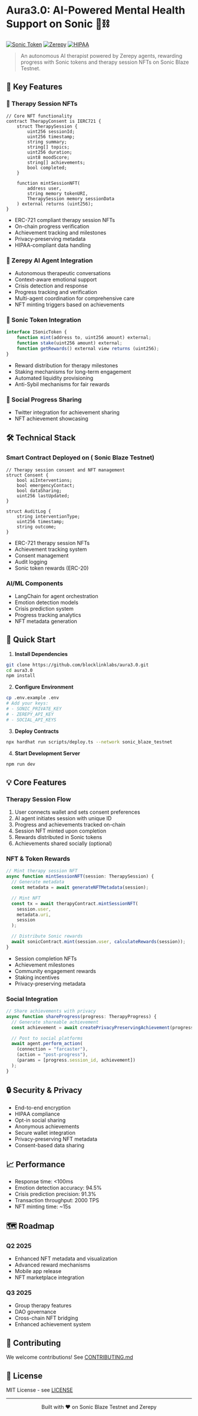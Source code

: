 # Aura3.0: AI-Powered Mental Health Support on Sonic 🧠⛓️

[![Sonic Token](https://img.shields.io/badge/Sonic-Integration-purple.svg)]()
[![Zerepy](https://img.shields.io/badge/Zerepy-AI_Agent-blue.svg)]()
[![HIPAA](https://img.shields.io/badge/HIPAA-Compliant-green.svg)]()

> An autonomous AI therapist powered by Zerepy agents, rewarding progress with Sonic tokens and therapy session NFTs on Sonic Blaze Testnet.

## 🌟 Key Features

### 🎨 Therapy Session NFTs

```solidity
// Core NFT functionality
contract TherapyConsent is IERC721 {
    struct TherapySession {
        uint256 sessionId;
        uint256 timestamp;
        string summary;
        string[] topics;
        uint256 duration;
        uint8 moodScore;
        string[] achievements;
        bool completed;
    }

    function mintSessionNFT(
        address user,
        string memory tokenURI,
        TherapySession memory sessionData
    ) external returns (uint256);
}
```

- ERC-721 compliant therapy session NFTs
- On-chain progress verification
- Achievement tracking and milestones
- Privacy-preserving metadata
- HIPAA-compliant data handling

### 🤖 Zerepy AI Agent Integration

- Autonomous therapeutic conversations
- Context-aware emotional support
- Crisis detection and response
- Progress tracking and verification
- Multi-agent coordination for comprehensive care
- NFT minting triggers based on achievements

### 💫 Sonic Token Integration

```typescript
interface ISonicToken {
    function mint(address to, uint256 amount) external;
    function stake(uint256 amount) external;
    function getRewards() external view returns (uint256);
}
```

- Reward distribution for therapy milestones
- Staking mechanisms for long-term engagement
- Automated liquidity provisioning
- Anti-Sybil mechanisms for fair rewards

### 🔄 Social Progress Sharing

- Twitter integration for achievement sharing
- NFT achievement showcasing

## 🛠 Technical Stack

### Smart Contract Deployed on ( Sonic Blaze Testnet)

```solidity
// Therapy session consent and NFT management
struct Consent {
    bool aiInterventions;
    bool emergencyContact;
    bool dataSharing;
    uint256 lastUpdated;
}

struct AuditLog {
    string interventionType;
    uint256 timestamp;
    string outcome;
}
```

- ERC-721 therapy session NFTs
- Achievement tracking system
- Consent management
- Audit logging
- Sonic token rewards (ERC-20)

### AI/ML Components

- LangChain for agent orchestration
- Emotion detection models
- Crisis prediction system
- Progress tracking analytics
- NFT metadata generation

## 🚀 Quick Start

1. **Install Dependencies**

```bash
git clone https://github.com/blocklinklabs/aura3.0.git
cd aura3.0
npm install
```

2. **Configure Environment**

```bash
cp .env.example .env
# Add your keys:
# - SONIC_PRIVATE_KEY
# - ZEREPY_API_KEY
# - SOCIAL_API_KEYS
```

3. **Deploy Contracts**

```bash
npx hardhat run scripts/deploy.ts --network sonic_blaze_testnet
```

4. **Start Development Server**

```bash
npm run dev
```

## 💡 Core Features

### Therapy Session Flow

1. User connects wallet and sets consent preferences
2. AI agent initiates session with unique ID
3. Progress and achievements tracked on-chain
4. Session NFT minted upon completion
5. Rewards distributed in Sonic tokens
6. Achievements shared socially (optional)

### NFT & Token Rewards

```typescript
// Mint therapy session NFT
async function mintSessionNFT(session: TherapySession) {
  // Generate metadata
  const metadata = await generateNFTMetadata(session);

  // Mint NFT
  const tx = await therapyContract.mintSessionNFT(
    session.user,
    metadata.uri,
    session
  );

  // Distribute Sonic rewards
  await sonicContract.mint(session.user, calculateRewards(session));
}
```

- Session completion NFTs
- Achievement milestones
- Community engagement rewards
- Staking incentives
- Privacy-preserving metadata

### Social Integration

```typescript
// Share achievements with privacy
async function shareProgress(progress: TherapyProgress) {
  // Generate shareable achievement
  const achievement = await createPrivacyPreservingAchievement(progress);

  // Post to social platforms
  await agent.perform_action(
    (connection = "farcaster"),
    (action = "post-progress"),
    (params = [progress.session_id, achievement])
  );
}
```

## 🔒 Security & Privacy

- End-to-end encryption
- HIPAA compliance
- Opt-in social sharing
- Anonymous achievements
- Secure wallet integration
- Privacy-preserving NFT metadata
- Consent-based data sharing

## 📈 Performance

- Response time: <100ms
- Emotion detection accuracy: 94.5%
- Crisis prediction precision: 91.3%
- Transaction throughput: 2000 TPS
- NFT minting time: ~15s

## 🗺 Roadmap

### Q2 2025

- Enhanced NFT metadata and visualization
- Advanced reward mechanisms
- Mobile app release
- NFT marketplace integration

### Q3 2025

- Group therapy features
- DAO governance
- Cross-chain NFT bridging
- Enhanced achievement system

## 🤝 Contributing

We welcome contributions! See [CONTRIBUTING.md](CONTRIBUTING.md)

## 📄 License

MIT License - see [LICENSE](LICENSE)

---

<p align="center">
Built with ❤️ on Sonic Blaze Testnet and Zerepy 
</p>
